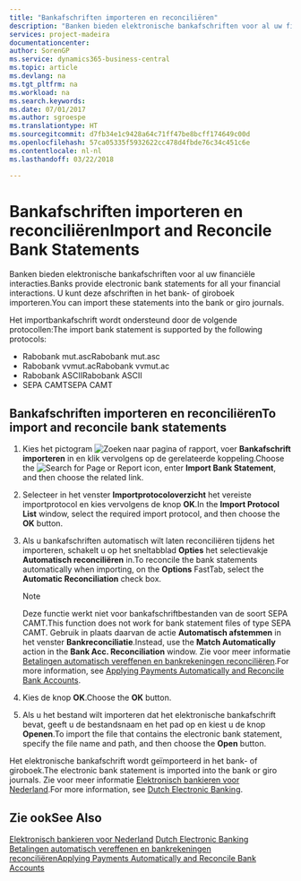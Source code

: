 ```yaml
---
title: "Bankafschriften importeren en reconciliëren"
description: "Banken bieden elektronische bankafschriften voor al uw financiële interacties. U kunt deze afschriften in het bank- of giroboek importeren."
services: project-madeira
documentationcenter: 
author: SorenGP
ms.service: dynamics365-business-central
ms.topic: article
ms.devlang: na
ms.tgt_pltfrm: na
ms.workload: na
ms.search.keywords: 
ms.date: 07/01/2017
ms.author: sgroespe
ms.translationtype: HT
ms.sourcegitcommit: d7fb34e1c9428a64c71ff47be8bcff174649c00d
ms.openlocfilehash: 57ca05335f5932622cc478d4fbde76c34c451c6e
ms.contentlocale: nl-nl
ms.lasthandoff: 03/22/2018

---
```

# <a name="import-and-reconcile-bank-statements"></a><span data-ttu-id="5dc78-104">Bankafschriften importeren en reconciliëren</span><span class="sxs-lookup"><span data-stu-id="5dc78-104">Import and Reconcile Bank Statements</span></span>
<span data-ttu-id="5dc78-105">Banken bieden elektronische bankafschriften voor al uw financiële interacties.</span><span class="sxs-lookup"><span data-stu-id="5dc78-105">Banks provide electronic bank statements for all your financial interactions.</span></span> <span data-ttu-id="5dc78-106">U kunt deze afschriften in het bank- of giroboek importeren.</span><span class="sxs-lookup"><span data-stu-id="5dc78-106">You can import these statements into the bank or giro journals.</span></span>  

<span data-ttu-id="5dc78-107">Het importbankafschrift wordt ondersteund door de volgende protocollen:</span><span class="sxs-lookup"><span data-stu-id="5dc78-107">The import bank statement is supported by the following protocols:</span></span>  

- <span data-ttu-id="5dc78-108">Rabobank mut.asc</span><span class="sxs-lookup"><span data-stu-id="5dc78-108">Rabobank mut.asc</span></span>  
- <span data-ttu-id="5dc78-109">Rabobank vvmut.ac</span><span class="sxs-lookup"><span data-stu-id="5dc78-109">Rabobank vvmut.ac</span></span>  
- <span data-ttu-id="5dc78-110">Rabobank ASCII</span><span class="sxs-lookup"><span data-stu-id="5dc78-110">Rabobank ASCII</span></span>  
- <span data-ttu-id="5dc78-111">SEPA CAMT</span><span class="sxs-lookup"><span data-stu-id="5dc78-111">SEPA CAMT</span></span>  

## <a name="to-import-and-reconcile-bank-statements"></a><span data-ttu-id="5dc78-112">Bankafschriften importeren en reconciliëren</span><span class="sxs-lookup"><span data-stu-id="5dc78-112">To import and reconcile bank statements</span></span>  

1.  <span data-ttu-id="5dc78-113">Kies het pictogram ![Zoeken naar pagina of rapport](../../media/ui-search/search_small.png "pictogram Zoeken naar pagina of rapport"), voer **Bankafschrift importeren** in en klik vervolgens op de gerelateerde koppeling.</span><span class="sxs-lookup"><span data-stu-id="5dc78-113">Choose the ![Search for Page or Report](../../media/ui-search/search_small.png "Search for Page or Report icon") icon, enter **Import Bank Statement**, and then choose the related link.</span></span>  
2.  <span data-ttu-id="5dc78-114">Selecteer in het venster **Importprotocoloverzicht** het vereiste importprotocol en kies vervolgens de knop **OK**.</span><span class="sxs-lookup"><span data-stu-id="5dc78-114">In the **Import Protocol List** window, select the required import protocol, and then choose the **OK** button.</span></span>  
3.  <span data-ttu-id="5dc78-115">Als u bankafschriften automatisch wilt laten reconciliëren tijdens het importeren, schakelt u op het sneltabblad **Opties** het selectievakje **Automatisch reconciliëren** in.</span><span class="sxs-lookup"><span data-stu-id="5dc78-115">To reconcile the bank statements automatically when importing, on the **Options** FastTab, select the **Automatic Reconciliation** check box.</span></span>  

    > [!NOTE]  
    >  <span data-ttu-id="5dc78-116">Deze functie werkt niet voor bankafschriftbestanden van de soort SEPA CAMT.</span><span class="sxs-lookup"><span data-stu-id="5dc78-116">This function does not work for bank statement files of type SEPA CAMT.</span></span> <span data-ttu-id="5dc78-117">Gebruik in plaats daarvan de actie **Automatisch afstemmen** in het venster **Bankreconciliatie**.</span><span class="sxs-lookup"><span data-stu-id="5dc78-117">Instead, use the **Match Automatically** action in the **Bank Acc. Reconciliation** window.</span></span> <span data-ttu-id="5dc78-118">Zie voor meer informatie [Betalingen automatisch vereffenen en bankrekeningen reconciliëren](../../receivables-apply-payments-auto-reconcile-bank-accounts.md).</span><span class="sxs-lookup"><span data-stu-id="5dc78-118">For more information, see [Applying Payments Automatically and Reconcile Bank Accounts](../../receivables-apply-payments-auto-reconcile-bank-accounts.md).</span></span>  

4.  <span data-ttu-id="5dc78-119">Kies de knop **OK**.</span><span class="sxs-lookup"><span data-stu-id="5dc78-119">Choose the **OK** button.</span></span>  
5.  <span data-ttu-id="5dc78-120">Als u het bestand wilt importeren dat het elektronische bankafschrift bevat, geeft u de bestandsnaam en het pad op en kiest u de knop **Openen**.</span><span class="sxs-lookup"><span data-stu-id="5dc78-120">To import the file that contains the electronic bank statement, specify the file name and path, and then choose the **Open** button.</span></span>  

<span data-ttu-id="5dc78-121">Het elektronische bankafschrift wordt geïmporteerd in het bank- of giroboek.</span><span class="sxs-lookup"><span data-stu-id="5dc78-121">The electronic bank statement is imported into the bank or giro journals.</span></span> <span data-ttu-id="5dc78-122">Zie voor meer informatie [Elektronisch bankieren voor Nederland](dutch-electronic-banking.md).</span><span class="sxs-lookup"><span data-stu-id="5dc78-122">For more information, see [Dutch Electronic Banking](dutch-electronic-banking.md).</span></span>  

## <a name="see-also"></a><span data-ttu-id="5dc78-123">Zie ook</span><span class="sxs-lookup"><span data-stu-id="5dc78-123">See Also</span></span>  
 <span data-ttu-id="5dc78-124">[Elektronisch bankieren voor Nederland](dutch-electronic-banking.md) </span><span class="sxs-lookup"><span data-stu-id="5dc78-124">[Dutch Electronic Banking](dutch-electronic-banking.md) </span></span>  
 [<span data-ttu-id="5dc78-125">Betalingen automatisch vereffenen en bankrekeningen reconciliëren</span><span class="sxs-lookup"><span data-stu-id="5dc78-125">Applying Payments Automatically and Reconcile Bank Accounts</span></span>](../../receivables-apply-payments-auto-reconcile-bank-accounts.md)

